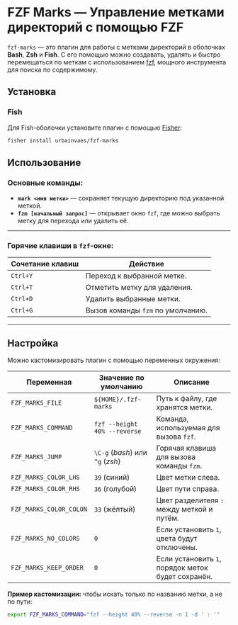 # **FZF Marks** — Управление метками директорий с помощью FZF

`fzf-marks` — это плагин для работы с метками директорий в оболочках **Bash**, **Zsh** и **Fish**. С его помощью можно создавать, удалять и быстро перемещаться по меткам с использованием [fzf](https://github.com/junegunn/fzf), мощного инструмента для поиска по содержимому.

## **Установка**

### **Fish**

Для Fish-оболочки установите плагин с помощью [Fisher](https://github.com/jorgebucaran/fisher):
```bash
fisher install urbainvaes/fzf-marks
```
## **Использование**

### **Основные команды:**

- **`mark <имя метки>`** — сохраняет текущую директорию под указанной меткой.
- **`fzm [начальный запрос]`** — открывает окно `fzf`, где можно выбрать метку для перехода или удалить её.

---

### **Горячие клавиши в `fzf`-окне:**

| **Сочетание клавиш** | **Действие**                               |
|----------------------|--------------------------------------------|
| `Ctrl+Y`             | Переход к выбранной метке.                 |
| `Ctrl+T`             | Отметить метку для удаления.                |
| `Ctrl+D`             | Удалить выбранные метки.                   |
| `Ctrl+G`             | Вызов команды `fzm` по умолчанию.          |

---

## **Настройка**

Можно кастомизировать плагин с помощью переменных окружения:

| **Переменная**       | **Значение по умолчанию**               | **Описание**                                            |
|----------------------|-----------------------------------------|-------------------------------------------------------|
| `FZF_MARKS_FILE`     | `${HOME}/.fzf-marks`                    | Путь к файлу, где хранятся метки.                      |
| `FZF_MARKS_COMMAND`  | `fzf --height 40% --reverse`            | Команда, используемая для вызова `fzf`.                |
| `FZF_MARKS_JUMP`     | `\C-g` (*bash*) или `^g` (*zsh*)         | Горячая клавиша для вызова команды `fzm`.              |
| `FZF_MARKS_COLOR_LHS`| `39` (синий)                            | Цвет метки слева.                                      |
| `FZF_MARKS_COLOR_RHS`| `36` (голубой)                           | Цвет пути справа.                                      |
| `FZF_MARKS_COLOR_COLON` | `33` (жёлтый)                        | Цвет разделителя `:` между меткой и путём.             |
| `FZF_MARKS_NO_COLORS`| `0`                                     | Если установить `1`, цвета будут отключены.            |
| `FZF_MARKS_KEEP_ORDER`| `0`                                    | Если установить `1`, порядок меток будет сохранён.     |

**Пример кастомизации:** чтобы искать только по названию метки, а не по пути:
```bash
export FZF_MARKS_COMMAND="fzf --height 40% --reverse -n 1 -d ' : '"
```

